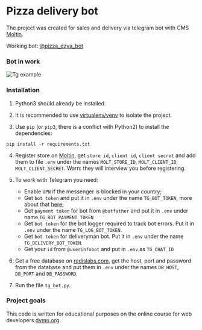 # Pizza delivery bot

The project was created for sales and delivery via telegram bot with CMS [Moltin](https://www.moltin.com/).

Working bot: [@pizza_dzya_bot](https://t.me/pizza_dzya_bot)

### Bot in work

![Tg example](shop_example.gif)

### Installation

1. Python3 should already be installed.

2. It is recommended to use [virtualenv/venv](https://docs.python.org/3/library/venv.html) to isolate the project.

3. Use `pip` (or `pip3`, there is a conflict with Python2) to install the dependencies:
```
pip install -r requirements.txt
```

4. Register store on [Moltin](https://www.moltin.com/), get `store id`, `client id`, `client secret` and add them to file `.env` under the names `MOLT_STORE_ID`, `MOLT_CLIENT_ID`, `MOLT_CLIENT_SECRET`. Warn: they will interview you before registering.

5. To work with Telegram you need:
    * Enable `VPN` if the messenger is blocked in your country;
    * Get `bot token` and put it in `.env` under the name `TG_BOT_TOKEN`, more about that [here](https://core.telegram.org/bots#6-botfather);
    * Get `payment token` for bot from `@botfather` and put it in `.env` under name `TG_BOT_PAYMENT_TOKEN`
    * Get `bot token` for the bot logger required to track bot errors. Put it in `.env` under the name `TG_LOG_BOT_TOKEN`.
    * Get `bot token` for deliveryman bot. Put it in `.env` under the name `TG_DELIVERY_BOT_TOKEN`.
    * Get your `id` from `@userinfobot` and put in `.env` as `TG_CHAT_ID`

6. Get a free database on [redislabs.com](https://redislabs.com/), get the host, port and password from the database and put them in `.env` under the names `DB_HOST`, `DB_PORT` and `DB_PASSWORD`.

7. Run the file `tg_bot.py`.

### Project goals

This code is written for educational purposes on the online course for web developers [dvmn.org](https://dvmn.org/).
